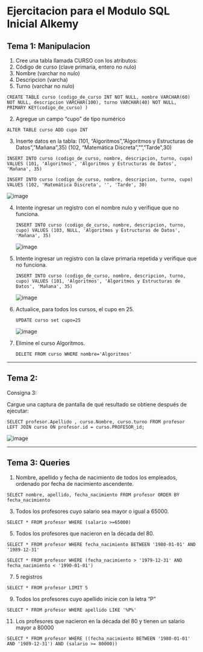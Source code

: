 # Ejercitacion para el Modulo SQL Inicial Alkemy

## Tema 1: Manipulacion

1. Cree una tabla llamada CURSO con los atributos:
  1. Código de curso (clave primaria, entero no nulo)
  2. Nombre (varchar no nulo)
  3. Descripcion (varcha)
  4. Turno (varchar no nulo)
  
 `CREATE TABLE curso (codigo_de_curso INT NOT NULL, nombre VARCHAR(60) NOT NULL, descripcion VARCHAR(100), turno VARCHAR(40) NOT NULL, PRIMARY KEY(codigo_de_curso) )`
 
2. Agregue un campo “cupo” de tipo numérico

  `ALTER TABLE curso ADD cupo INT`
  
3. Inserte datos en la tabla:
  (101, “Algoritmos”,”Algoritmos y Estructuras de Datos”,”Mañana”,35)
  (102, “Matemática Discreta”,””,”Tarde”,30)
  
  `INSERT INTO curso (codigo_de_curso, nombre, descripcion, turno, cupo) VALUES (101, 'Algoritmos', 'Algoritmos y Estructuras de Datos', 'Mañana', 35)`
  
  `INSERT INTO curso (codigo_de_curso, nombre, descripcion, turno, cupo) VALUES (102, 'Matemática Discreta', '', 'Tarde', 30)`
  
  ![image](https://user-images.githubusercontent.com/74208929/148301485-3e53b88c-f412-4306-a0e5-e980da430b33.png)

4. Intente ingresar un registro con el nombre nulo y verifique que no funciona.

   `INSERT INTO curso (codigo_de_curso, nombre, descripcion, turno, cupo) VALUES (103, NULL, 'Algoritmos y Estructuras de Datos', 'Mañana', 35)`
   
   ![image](https://user-images.githubusercontent.com/74208929/148302941-86519f71-5955-4648-a9f0-a85efce2ab95.png)

5. Intente ingresar un registro con la clave primaria repetida y verifique que no funciona.

   `INSERT INTO curso (codigo_de_curso, nombre, descripcion, turno, cupo) VALUES (101, 'Algoritmos', 'Algoritmos y Estructuras de Datos', 'Mañana', 35)`
   
   ![image](https://user-images.githubusercontent.com/74208929/148303113-5f2f0bcc-263d-46c0-a1f9-55702a754400.png)

6. Actualice, para todos los cursos, el cupo en 25.

   `UPDATE curso set cupo=25`
   
   ![image](https://user-images.githubusercontent.com/74208929/148303326-5472d681-d3d2-4d52-a139-8ee34eaa863e.png)

7. Elimine el curso Algoritmos.

   `DELETE FROM curso WHERE nombre='Algoritmos'`
 
*** 
## Tema 2:
Consigna 3:

Cargue una captura de pantalla  de qué resultado se obtiene después de ejecutar:

`SELECT profesor.Apellido , curso.Nombre, curso.turno FROM profesor LEFT JOIN curso ON profesor.id = curso.PROFESOR_id;`

![image](https://user-images.githubusercontent.com/74208929/148616143-7fe6514d-25a7-4ffc-883f-dcbe23ef18b0.png)


***
## Tema 3: Queries
    
1. Nombre, apellido y fecha de nacimiento de todos los empleados, ordenado por fecha de nacimiento ascendente.

`SELECT nombre, apellido, fecha_nacimiento FROM profesor ORDER BY fecha_nacimiento`

3. Todos los profesores cuyo salario sea mayor o igual a 65000.

`SELECT * FROM profesor WHERE (salario >=65000)`

5. Todos los profesores que nacieron en la década del 80.

`SELECT * FROM profesor WHERE fecha_nacimiento BETWEEN '1980-01-01' AND '1989-12-31'`
 
`SELECT * FROM profesor WHERE (fecha_nacimiento > '1979-12-31' AND fecha_nacimiento < '1990-01-01')`

7. 5 registros

`SELECT * FROM profesor LIMIT 5`

9. Todos los profesores cuyo apellido inicie con la letra “P”

`SELECT * FROM profesor WHERE apellido LIKE '%P%'`

11. Los profesores que nacieron en la década del 80 y tienen un salario mayor a 80000
  
`SELECT * FROM profesor WHERE ((fecha_nacimiento BETWEEN '1980-01-01' AND '1989-12-31') AND (salario >= 80000))`
